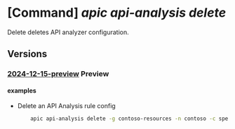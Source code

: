 # [Command] _apic api-analysis delete_

Delete deletes API analyzer configuration.

## Versions

### [2024-12-15-preview](/Resources/mgmt-plane/L3N1YnNjcmlwdGlvbnMve30vcmVzb3VyY2Vncm91cHMve30vcHJvdmlkZXJzL21pY3Jvc29mdC5hcGljZW50ZXIvc2VydmljZXMve30vd29ya3NwYWNlcy97fS9hbmFseXplcmNvbmZpZ3Mve30=/2024-12-15-preview.xml) **Preview**

<!-- mgmt-plane /subscriptions/{}/resourcegroups/{}/providers/microsoft.apicenter/services/{}/workspaces/{}/analyzerconfigs/{} 2024-12-15-preview -->

#### examples

- Delete an API Analysis rule config
    ```bash
        apic api-analysis delete -g contoso-resources -n contoso -c spectral-openapi
    ```
